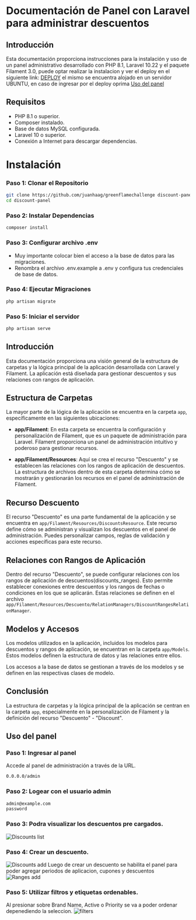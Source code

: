 # Documentación de Panel con Laravel para administrar descuentos

## Introducción
Esta documentación proporciona instrucciones para la instalación y uso de un panel administrativo desarrollado con PHP 8.1, Laravel 10.22 y el paquete Filament 3.0, puede optar realizar la instalacion y ver el deploy en el siguiente link: [DEPLOY](http://serverfantasy.ddns.net:8000/admin/) el mismo se encuentra alojado en un servidor UBUNTU, en caso de ingresar por el deploy oprima [Uso del panel](#uso-del-panel)

## Requisitos 

- PHP 8.1 o superior.
- Composer instalado.
- Base de datos MySQL configurada.
- Laravel 10 o superior.
- Conexión a Internet para descargar dependencias.

# Instalación

### Paso 1: Clonar el Repositorio
```bash
git clone https://github.com/juanhaag/greenflamechallenge discount-panel
cd discount-panel
```
### Paso 2: Instalar Dependencias
```bash
composer install
```

### Paso 3: Configurar archivo .env
- Muy importante colocar bien el acceso a la base de datos para las migraciones.
- Renombra el archivo .env.example a .env y configura tus credenciales de base de datos.
### Paso 4: Ejecutar Migraciones
```bash
php artisan migrate
```
### Paso 5: Iniciar el servidor
```bash
php artisan serve
```


## Introducción

Esta documentación proporciona una visión general de la estructura de carpetas y la lógica principal de la aplicación desarrollada con Laravel y Filament. La aplicación está diseñada para gestionar descuentos y sus relaciones con rangos de aplicación.

## Estructura de Carpetas

La mayor parte de la lógica de la aplicación se encuentra en la carpeta `app`, específicamente en las siguientes ubicaciones:

- **app/Filament**: En esta carpeta se encuentra la configuración y personalización de Filament, que es un paquete de administración para Laravel. Filament proporciona un panel de administración intuitivo y poderoso para gestionar recursos.

- **app/Filament/Resources**: Aquí se crea el recurso "Descuento" y se establecen las relaciones con los rangos de aplicación de descuentos. La estructura de archivos dentro de esta carpeta determina cómo se mostrarán y gestionarán los recursos en el panel de administración de Filament.

## Recurso Descuento

El recurso "Descuento" es una parte fundamental de la aplicación y se encuentra en `app/Filament/Resources/DiscountsResource`. Este recurso define cómo se administran y visualizan los descuentos en el panel de administración. Puedes personalizar campos, reglas de validación y acciones específicas para este recurso.

## Relaciones con Rangos de Aplicación

Dentro del recurso "Descuento", se puede configurar relaciones con los rangos de aplicación de descuentos(discounts_ranges). Esto permite establecer conexiones entre descuentos y los rangos de fechas o condiciones en los que se aplicarán. Estas relaciones se definen en el archivo `app/Filament/Resources/Descuento/RelationManagers/DiscountRangesRelationManager`.

## Modelos y Accesos

Los modelos utilizados en la aplicación, incluidos los modelos para descuentos y rangos de aplicación, se encuentran en la carpeta `app/Models`. Estos modelos definen la estructura de datos y las relaciones entre ellos.

Los accesos a la base de datos se gestionan a través de los modelos y se definen en las respectivas clases de modelo.

## Conclusión

La estructura de carpetas y la lógica principal de la aplicación se centran en la carpeta `app`, especialmente en la personalización de Filament y la definición del recurso "Descuento" - "Discount".

## Uso del panel 
### Paso 1: Ingresar al panel
Accede al panel de administración a través de la URL.
```bash
0.0.0.0/admin
```
### Paso 2: Logear con el usuario admin
```bash
admin@example.com
password
```
### Paso 3: Podra visualizar los descuentos pre cargados.
![Discounts list](https://i.gyazo.com/81365c67ca7b739a340587e577091476.png)

### Paso 4: Crear un descuento.
![Discounts add](https://i.gyazo.com/17139b4014eed2dd678ec674aece62fb.png)
Luego de crear un descuento se habilita el panel para poder agregar periodos de aplicacion, cupones y descuentos 
![Ranges add](https://i.gyazo.com/5a586ede3a9b73b4f4c743b4e084683b.png)

### Paso 5: Utilizar filtros y etiquetas ordenables.
Al presionar sobre Brand Name, Active o Priority se va a poder ordenar depenediendo la seleccion.
![filters](https://i.gyazo.com/7b36c22374440afe4a5231b1b097c6f4.png)
